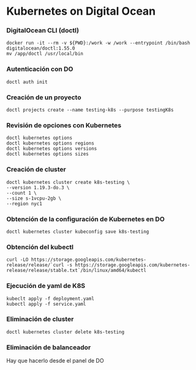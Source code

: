# Kubernetes on Digital Ocean

### DigitalOcean CLI (doctl)

```
docker run -it --rm -v ${PWD}:/work -w /work --entrypoint /bin/bash digitalocean/doctl:1.55.0
mv /app/doctl /usr/local/bin
```

### Autenticación con DO

```
doctl auth init
```

### Creación de un proyecto

```
doctl projects create --name testing-k8s --purpose testingK8s
```

### Revisión de opciones con Kubernetes

```
doctl kubernetes options
doctl kubernetes options regions
doctl kubernetes options versions
doctl kubernetes options sizes
```

### Creación de cluster

```
doctl kubernetes cluster create k8s-testing \
--version 1.19.3-do.3 \
--count 1 \
--size s-1vcpu-2gb \
--region nyc1
```

### Obtención de la configuración de Kubernetes en DO

```
doctl kubernetes cluster kubeconfig save k8s-testing
```

### Obtención del kubectl

```
curl -LO https://storage.googleapis.com/kubernetes-release/release/`curl -s https://storage.googleapis.com/kubernetes-release/release/stable.txt`/bin/linux/amd64/kubectl
```

### Ejecución de yaml de K8S

```
kubeclt apply -f deployment.yaml
kubectl apply -f service.yaml
```

### Eliminación de cluster

```
doctl kubernetes cluster delete k8s-testing
```

### Eliminación de balanceador

Hay que hacerlo desde el panel de DO
